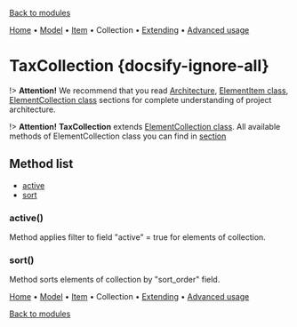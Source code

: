[Back to modules](modules/home.md)

[Home](modules/tax/home.md)
• [Model](modules/tax/model/model.md)
• [Item](modules/tax/item/item.md)
• Collection
• [Extending](modules/tax/extending/extending.md)
• [Advanced usage](modules/tax/advanced-usage/home.md)

# TaxCollection {docsify-ignore-all}
    
!> **Attention!**  We recommend that you read [Architecture](home.md#architecture), [ElementItem class](item-class/item-class.md),
[ElementCollection class](collection-class/collection-class.md) sections for complete understanding of  project architecture.

!> **Attention!** **TaxCollection** extends [ElementCollection class](collection-class/collection-class.md).
All available methods of ElementCollection class you can find in [section](collection-class/collection-class.md#method-list)

## Method list

* [active](#active)
* [sort](#sort)

### active()

Method applies filter to field "active" = true  for elements of collection.

### sort()

Method sorts elements of collection by "sort_order" field.

[Home](modules/tax/home.md)
• [Model](modules/tax/model/model.md)
• [Item](modules/tax/item/item.md)
• Collection
• [Extending](modules/tax/extending/extending.md)
• [Advanced usage](modules/tax/advanced-usage/home.md)

[Back to modules](modules/home.md)
